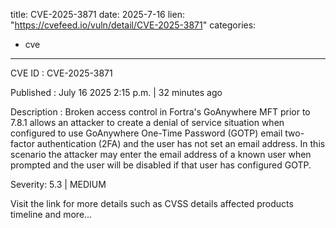  
title: CVE-2025-3871
date: 2025-7-16
lien: "https://cvefeed.io/vuln/detail/CVE-2025-3871"
categories:
  - cve
---

CVE ID : CVE-2025-3871

Published :  July 16
2025
2:15 p.m. | 32 minutes ago

Description : Broken access control in Fortra's GoAnywhere MFT prior to 7.8.1 allows an attacker to create a denial of service situation when configured to use GoAnywhere One-Time Password (GOTP) email two-factor authentication (2FA) and the user has not set an email address. In this scenario
the attacker may enter the email address of a known user when prompted and the user will be disabled if that user has configured GOTP.

Severity: 5.3 | MEDIUM

Visit the link for more details
such as CVSS details
affected products
timeline
and more...
